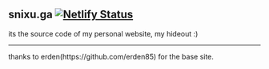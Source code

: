 ## snixu.ga [![Netlify Status](https://api.netlify.com/api/v1/badges/52669cfa-3b70-4036-b10b-867fd442bef3/deploy-status)](https://app.netlify.com/sites/snixu/deploys)
its the source code of my personal website, my hideout :)
<hr>
thanks to erden(https://github.com/erden85) for the base site.
